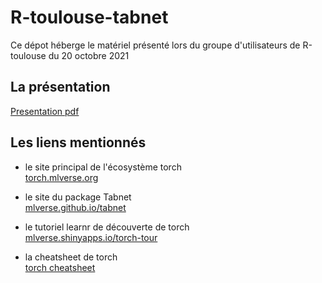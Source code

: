
# R-toulouse-tabnet

Ce dépot héberge le matériel présenté lors du groupe d'utilisateurs de R-toulouse du 20 octobre 2021

## La présentation

[Presentation pdf](Torch_Tabnet_R.pdf)

## Les liens mentionnés

 - le site principal de l'écosystème torch  
 [torch.mlverse.org](https://torch.mlverse.org/)  
 
 - le site du package Tabnet  
 [mlverse.github.io/tabnet](https://mlverse.github.io/tabnet/)  
 
 - le tutoriel learnr de découverte de torch  
 [mlverse.shinyapps.io/torch-tour](mlverse.shinyapps.io/torch-tour)  
 
 - la cheatsheet de torch  
 [torch cheatsheet](https://raw.githubusercontent.com/cregouby/torch_cheatsheet/master/pdf/torch.pdf)  

